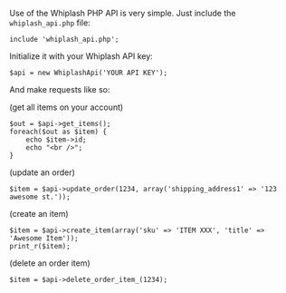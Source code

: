 Use of the Whiplash PHP API is very simple. Just include the `whiplash_api.php` file:

```
include 'whiplash_api.php';
```

Initialize it with your Whiplash API key:

```
$api = new WhiplashApi('YOUR API KEY');
````

And make requests like so:

(get all items on your account)
```
$out = $api->get_items();
foreach($out as $item) {
	echo $item->id;
	echo "<br />";
}
```

(update an order)
```
$item = $api->update_order(1234, array('shipping_address1' => '123 awesome st.'));
```

(create an item)
```
$item = $api->create_item(array('sku' => 'ITEM XXX', 'title' => 'Awesome Item'));
print_r($item);
```

(delete an order item)
```
$item = $api->delete_order_item_(1234);
```